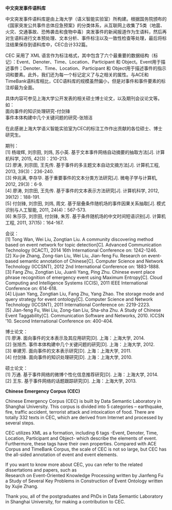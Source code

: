<b>中文突发事件语料库</b>

中文突发事件语料库是由上海大学（语义智能实验室）所构建。根据国务院颁布的《国家突发公共事件总体应急预案》的分类体系，从互联网上收集了5类（地震、火灾、交通事故、恐怖袭击和食物中毒）突发事件的新闻报道作为生语料，然后再对生语料进行文本预处理、文本分析、事件标注以及一致性检查等处理，最后将标注结果保存到语料库中，CEC合计332篇。

CEC 采用了 XML 语言作为标注格式，其中包含了六个最重要的数据结构（标记）：Event、Denoter、Time、Location、Participant 和 Object。Event用于描述事件；Denoter、Time、Location、Participant 和 Object用于描述事件的指示词和要素。此外，我们还为每一个标记定义了与之相关的属性。与ACE和TimeBank语料库相比，CEC语料库的规模虽然偏小，但是对事件和事件要素的标注却最为全面。

具体内容可参见上海大学公开发表的相关硕士博士论文，以及期刊会议论文等。如：<br/>
面向事件的知识处理研究-付剑锋<br/>
事件本体构建中几个关键问题的研究-张旭洁<br/>

在此感谢上海大学语义智能实验室为CEC的标注工作作出贡献的各位硕士、博士研究生。

期刊：  
[1]	杨竣辉, 刘宗田, 刘炜, 苏小英. 基于文本事件网络自动摘要的抽取方法[J]. 计算机科学, 2015, 42(3)：210-213.   
[2]	廖涛, 刘宗田, 王先传. 基于事件的多主题文本自动文摘方法[J]. 计算机工程, 2013, 39(3)：236-240.   
[3]	仲兆满, 李存华. 基于重要事件的文本分类方法研究[J]. 微电子学与计算机, 2012, 29(3)：6-9.   
[4]	廖涛, 刘宗田, 王先传. 基于事件的文本表示方法研究[J]. 计算机科学, 2012, 39(12)：188-191.   
[5]	付剑锋, 刘宗田, 刘炜, 周文. 基于层叠条件随机场的事件因果关系抽取[J]. 模式识别与人工智能, 2011, 24(4)：567-573.  
[6]	朱莎莎, 刘宗田, 付剑锋, 朱芳. 基于条件随机场的中文时间短语识别[J]. 计算机工程, 2011, 37(15)：164-167.  

会议：  
[1]	Tong Wan, Wei Liu, Zongtian Liu. A community discovering method based on event network for topic detection[C]. Advanced Communication Technology (ICACT), 2014 16th International Conference on: 1242-1246.  
[2]	Xu-jie Zhang, Zong-tian Liu, Wei Liu, Jian-feng Fu. Research on event-based semantic annotation of Chinese[C]. Computer Science and Network Technology (ICCSNT), 2012 2nd International Conference on: 1883-1888.  
[3]	Fang Zhu, Zongtian Liu, Juanli Yang, Ping Zhu. Chinese event place phrase recognition of emergency event using Maximum Entropy[C]. Cloud Computing and Intelligence Systems (CCIS), 2011 IEEE International Conference on: 614-618.  
[4]	Lijuan Yang, Zongtian Liu, Fang Zhu, Yang Zhao. The storage mode and query strategy for event ontology[C]. Computer Science and Network Technology (ICCSNT), 2011 International Conference on: 2219-2223.  
[5]	Jian-feng Fu, Wei Liu, Zong-tian Liu, Sha-sha Zhu. A Study of Chinese Event Taggability[C]. Communication Software and Networks, 2010. ICCSN '10. Second International Conference on: 400-404.  

博士论文：  
[1]	廖涛. 面向事件的文本表示及其应用研究[D]. 上海：上海大学, 2014.  
[2]	张旭杰. 事件本体构建中几个关键问题的研究[D]. 上海：上海大学, 2012.  
[3]	单建芳. 面向事件的文本表示研究[D]. 上海：上海大学, 2011.  
[4]	付剑锋. 面向事件的知识处理研究[D]. 上海：上海大学, 2010.  

硕士论文：  
[1]	万通. 基于事件网络的微博个性化信息推荐研究[D]. 上海：上海大学, 2014.  
[2]	王东. 基于事件网络的话题跟踪研究[D]. 上海：上海大学, 2013.  


<b>Chinese Emergency Corpus (CEC)</b>

Chinese Emergency Corpus (CEC) is built by Data Semantic Laboratory in Shanghai University. This corpus is divided into 5 categories – earthquake, fire, traffic accident, terrorist attack and intoxication of food. There are totally 332 texts in CEC, which are derived from Internet and processed by several steps.

CEC utilizes XML as a formation, including 6 tags -Event, Denoter, Time, Location, Participant and Object- which describe the elements of event. Furthermore, these tags have their own properties. Compared with ACE Corpus and TimeBank Corpus, the scale of CEC is not so large, but CEC has the all-sided annotation of event and event elements.

If you want to know more about CEC, you can refer to the related dissertations and papers, such as<br/> Research on Event-Oriented Knowledge Processing written by Jianfeng Fu<br/> a Study of Several Key Problems in Construction of Event Ontology written by Xujie Zhang.

Thank you, all of the postgraduates and PhDs in Data Semantic Laboratory in Shanghai University, for making a contribution to CEC.
